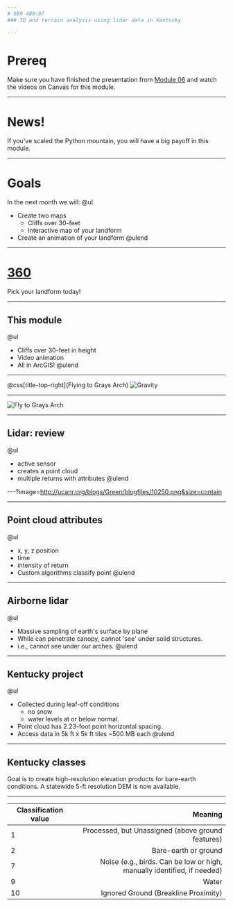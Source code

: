 ```yaml
---
# GEO 409:07
### 3D and terrain analysis using lidar data in Kentucky

---
```

# Prereq
Make sure you have finished the presentation from [Module 06](https://gitpitch.com/boydx/geosalad/g409-06a) and watch the videos on Canvas for this module.

---
# News!
If you've scaled the Python mountain, you will have a big payoff in this module.

---
# Goals
In the next month we will:
@ul
* Create two maps
    * Cliffs over 30-feet
    * Interactive map of your landform
* Create an animation of your landform
@ulend

---
# [360](https://kuula.co/post/7Y4wL)
Pick your landform today!

---
## This module
@ul
* Cliffs over 30-feet in height
* Video animation
* All in ArcGIS!
@ulend
---
@css[title-top-right](Flying to Grays Arch)
![Gravity](https://www.youtube.com/embed/E8EJapOwvAc)

---
![Fly to Grays Arch](https://www.youtube.com/embed/RB7x9B6OBkI)


---
## Lidar: review
@ul
* active sensor
* creates a point cloud
* multiple returns with attributes
@ulend

---?image=http://ucanr.org/blogs/Green/blogfiles/10250.png&size=contain

---
## Point cloud attributes
@ul
* x, y, z position
* time
* intensity of return
* Custom algorithms classify point
@ulend

---
## Airborne lidar
@ul
* Massive sampling of earth's surface by plane
* While can penetrate canopy, cannot 'see' under solid structures.
* i.e., cannot see under our arches.
@ulend

---
## Kentucky project
@ul
* Collected during leaf-off conditions
    * no snow
    * water levels at or below normal.
* Point cloud has 2.23-foot point horizontal spacing.
* Access data in 5k ft x 5k ft tiles ~500 MB each
@ulend



---
## Kentucky classes
Goal is to create high-resolution elevation products for bare-earth conditions. A statewide 5-ft resolution DEM is now available.

---
| Classification value | Meaning|
|-------------|-----------:|
|1 |Processed, but Unassigned (above ground features) |
|2 |Bare-earth or ground|
|7 |Noise (e.g., birds. Can be low or high, manually identified, if needed)|
|9 |Water|
|10 |Ignored Ground (Breakline Proximity)|
